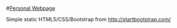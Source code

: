 #[Personal Webpage](http://thealexhong.github.io)

Simple static HTML5/CSS/Bootstrap from http://startbootstrap.com/